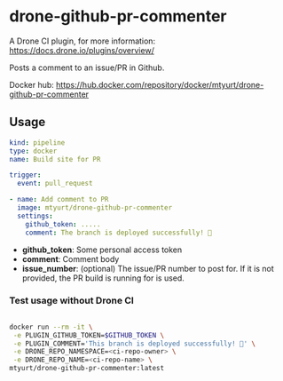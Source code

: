 # drone-github-pr-commenter
A Drone CI plugin, for more information: https://docs.drone.io/plugins/overview/

Posts a comment to an issue/PR in Github.

Docker hub: https://hub.docker.com/repository/docker/mtyurt/drone-github-pr-commenter

## Usage

```yaml
kind: pipeline
type: docker
name: Build site for PR

trigger:
  event: pull_request

- name: Add comment to PR
  image: mtyurt/drone-github-pr-commenter
  settings:
    github_token: .....
    comment: The branch is deployed successfully! 🚀
```

* **github_token**: Some personal access token
* **comment**: Comment body
* **issue_number**: (optional) The issue/PR number to post for. If it is not provided, the PR build is running for is
    used.

### Test usage without Drone CI

```bash

docker run --rm -it \
 -e PLUGIN_GITHUB_TOKEN=$GITHUB_TOKEN \
 -e PLUGIN_COMMENT='This branch is deployed successfully! 🚀' \
 -e DRONE_REPO_NAMESPACE=<ci-repo-owner> \
 -e DRONE_REPO_NAME=<ci-repo-name> \
mtyurt/drone-github-pr-commenter:latest
```

